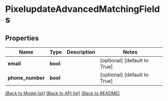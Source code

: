 # PixelupdateAdvancedMatchingFields

## Properties
Name | Type | Description | Notes
------------ | ------------- | ------------- | -------------
**email** | **bool** |  | [optional] [default to True]
**phone_number** | **bool** |  | [optional] [default to True]

[[Back to Model list]](../README.md#documentation-for-models) [[Back to API list]](../README.md#documentation-for-api-endpoints) [[Back to README]](../README.md)

